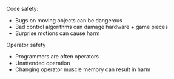

Code safety:
- Bugs on moving objects can be dangerous
- Bad control algorithms can damage hardware + game pieces
- Surprise motions can cause harm

Operator safety
- Programmers are often operators
- Unattended operation
- Changing operator muscle memory can result in harm